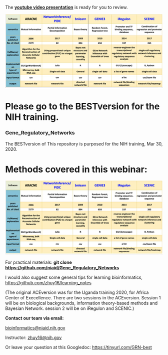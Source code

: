 The [**youtube video presentation**](https://www.youtube.com/watch?v=eMvUteU3WWk&feature=youtu.be) is ready for you to review.

[![**youtube video record**](./myimage1.png)](https://www.youtube.com/watch?v=eMvUteU3WWk&feature=youtu.be)

# Please go to the BESTversion for the NIH training.

### **Gene_Regulatory_Networks**

The BESTversion of This repository is purposed for the NIH training, Mar 30, 2020.

# Methods covered in this webinar:
<img src="./myimage1.png">

For practical materials:
  **git clone https://github.com/niaid/Gene_Regulatory_Networks**

I would also suggest some general tips for learning bioinformatics,
  https://github.com/zhuy16/learning_notes

(The original ACEversion was for the Uganda training 2020, for Africa Center of Execellence.
There are two sessions in the ACEversion. Session 1 will be on biological backgrounds, information theory-based methods and Bayesian Network. session 2 will be on iRegulon and SCENIC.)

**Contact our team via email:**

bioinformatics@niaid.nih.gov

Instructor: zhuy16@nih.gov

Or leave your question at this Googledoc:
https://tinyurl.com/GRN-best 

